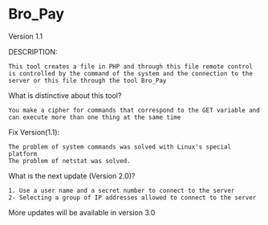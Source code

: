 # Bro_Pay

Version 
1.1

DESCRIPTION:

	This tool creates a file in PHP and through this file remote control is controlled by the command of the system and the connection to the server or this file through the tool Bro_Pay 
    
What is distinctive about this tool?
	
	You make a cipher for commands that correspond to the GET variable and can execute more than one thing at the same time

Fix Version(1.1):

	The problem of system commands was solved with Linux's special platform
	The problem of netstat was solved.

What is the next update (Version 2.0)?

	1. Use a user name and a secret number to connect to the server
	2- Selecting a group of IP addresses allowed to connect to the server
        
   More updates will be available in version 3.0

